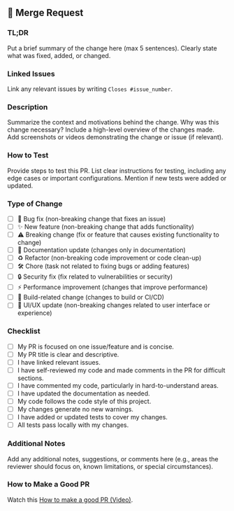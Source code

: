 <!-- .gitlab/merge_requests_templates/Merge_Request.md -->

## 🔀 Merge Request

### TL;DR
Put a brief summary of the change here (max 5 sentences). Clearly state what was fixed, added, or changed.

### Linked Issues
Link any relevant issues by writing `Closes #issue_number`.

### Description
Summarize the context and motivations behind the change. Why was this change necessary? Include a high-level overview of the changes made.  
Add screenshots or videos demonstrating the change or issue (if relevant).

### How to Test
Provide steps to test this PR. List clear instructions for testing, including any edge cases or important configurations. Mention if new tests were added or updated.

### Type of Change
- [ ] 🐛 Bug fix (non-breaking change that fixes an issue)
- [ ] ✨ New feature (non-breaking change that adds functionality)
- [ ] ⚠️ Breaking change (fix or feature that causes existing functionality to change)
- [ ] 📝 Documentation update (changes only in documentation)
- [ ] ♻️ Refactor (non-breaking code improvement or code clean-up)
- [ ] 🛠️ Chore (task not related to fixing bugs or adding features)
- [ ] 🔒 Security fix (fix related to vulnerabilities or security)
- [ ] ⚡ Performance improvement (changes that improve performance)
- [ ] 🔧 Build-related change (changes to build or CI/CD)
- [ ] 🎨 UI/UX update (non-breaking changes related to user interface or experience)

### Checklist
- [ ] My PR is focused on one issue/feature and is concise.
- [ ] My PR title is clear and descriptive.
- [ ] I have linked relevant issues.
- [ ] I have self-reviewed my code and made comments in the PR for difficult sections.
- [ ] I have commented my code, particularly in hard-to-understand areas.
- [ ] I have updated the documentation as needed.
- [ ] My code follows the code style of this project.
- [ ] My changes generate no new warnings.
- [ ] I have added or updated tests to cover my changes.
- [ ] All tests pass locally with my changes.

### Additional Notes
Add any additional notes, suggestions, or comments here (e.g., areas the reviewer should focus on, known limitations, or special circumstances).

### How to Make a Good PR
Watch this [How to make a good PR (Video)](https://www.youtube.com/watch?v=_HedItVFr5M).
